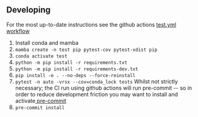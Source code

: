 
## Developing

For the most up-to-date instructions see the github actions [test.yml workflow](./github/workflows.test.yml)

1. Install conda and mamba
1. `mamba create -n test pip pytest-cov pytest-xdist pip`
1. `conda activate test`
1. `python -m pip install -r requirements.txt`
1. `python -m pip install -r requirements-dev.txt`
1. `pip install -e . --no-deps --force-reinstall`
1. `pytest -n auto -vrsx --cov=conda_lock tests`
Whilst not strictly necessary; the CI run using github actions will run pre-commit -- so in order to reduce development friction you may want to install and activate[ pre-commit
](https://pre-commit.com/)
1. `pre-commit install`

